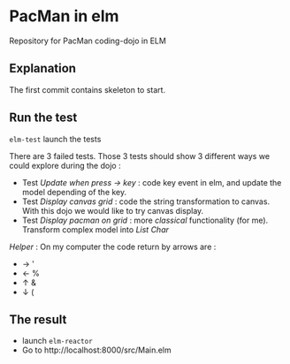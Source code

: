# PacMan in elm

  Repository for PacMan coding-dojo in ELM

## Explanation

The first commit contains skeleton to start.

## Run the test

`elm-test` launch the tests

There are 3 failed tests. Those 3 tests should show 3 different ways we could explore during the dojo :

 * Test *Update when press -> key* : code key event in elm, and update the model depending of the key.
 * Test *Display canvas grid* : code the string transformation to canvas. With this dojo we would like to try canvas display.
 * Test *Display pacman on grid* : more *classical* functionality (for me). Transform complex model into *List Char*

*Helper* :
On my computer the code return by arrows are :

 * → '
 * ← %
 * ↑ &
 * ↓ (

## The result

* launch `elm-reactor`
* Go to http://localhost:8000/src/Main.elm
